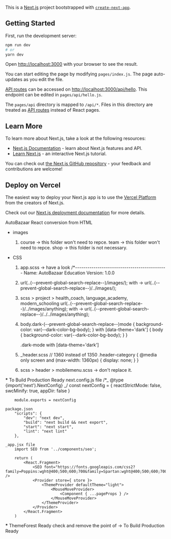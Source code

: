 This is a [Next.js](https://nextjs.org/) project bootstrapped with [`create-next-app`](https://github.com/vercel/next.js/tree/canary/packages/create-next-app).

## Getting Started

First, run the development server:

```bash
npm run dev
# or
yarn dev
```

Open [http://localhost:3000](http://localhost:3000) with your browser to see the result.

You can start editing the page by modifying `pages/index.js`. The page auto-updates as you edit the file.

[API routes](https://nextjs.org/docs/api-routes/introduction) can be accessed on [http://localhost:3000/api/hello](http://localhost:3000/api/hello). This endpoint can be edited in `pages/api/hello.js`.

The `pages/api` directory is mapped to `/api/*`. Files in this directory are treated as [API routes](https://nextjs.org/docs/api-routes/introduction) instead of React pages.

## Learn More

To learn more about Next.js, take a look at the following resources:

- [Next.js Documentation](https://nextjs.org/docs) - learn about Next.js features and API.
- [Learn Next.js](https://nextjs.org/learn) - an interactive Next.js tutorial.

You can check out [the Next.js GitHub repository](https://github.com/vercel/next.js/) - your feedback and contributions are welcome!

## Deploy on Vercel

The easiest way to deploy your Next.js app is to use the [Vercel Platform](https://vercel.com/new?utm_medium=default-template&filter=next.js&utm_source=create-next-app&utm_campaign=create-next-app-readme) from the creators of Next.js.

Check out our [Next.js deployment documentation](https://nextjs.org/docs/deployment) for more details.

AutoBazaar React conversion from HTML

- images

  1.  course -> this folder won't need to repce.
      team -> this folder won't need to repce.
      shop -> this folder is not necessary.

- CSS

  1. app.scss -> have a look
     /\*---------------------------------------------
     Name: AutoBazaar Education
     Version: 1.0.0

  2. url(..(--prevent-global-search-replace--)/images/); with -> url(..(--prevent-global-search-replace--)/../images/);

  3. scss > project > health_coach, language_academy, modern_schooling
     url(..(--prevent-global-search-replace--)/../images/anything); with -> url(..(--prevent-global-search-replace--)/../../images/anything);

  4. body.dark-(--prevent-global-search-replace--)mode {
     background-color: var(--dark-color-bg-body);
     }
     with
     [data-theme='dark'] {
     body {
     background-color: var(--dark-color-bg-body);
     }
     }

     .dark-mode with [data-theme='dark']

  5. \_header.scss
     // 1360 instead of 1350
     .header-category {
     @media only screen and (max-width: 1360px) {
     display: none;
     }
     }

  6. scss > header > mobilemenu.scss -> don't replace it.

**\*** To Build Production Ready
next.config.js file
/\*_ @type {import('next').NextConfig} _/
const nextConfig = {
reactStrictMode: false,
swcMinify: true,
appDir: false
}

        module.exports = nextConfig

    package.json
        "scripts": {
            "dev": "next dev",
            "build": "next build && next export",
            "start": "next start",
            "lint": "next lint"
        },

    _app.jsx file
        import SEO from '../components/seo';

        return (
            <React.Fragment>
                <SEO font="https://fonts.googleapis.com/css2?family=Poppins:wght@400;500;600;700&family=Spartan:wght@400;500;600;700;800&display=swap" />
                <Provider store={ store }>
                    <ThemeProvider defaultTheme="light">
                        <MouseMoveProvider>
                            <Component { ...pageProps } />
                        </MouseMoveProvider>
                    </ThemeProvider>
                </Provider>
            </React.Fragment>
        )

**\*** ThemeForest Ready
check and remove the point of -> To Build Production Ready
